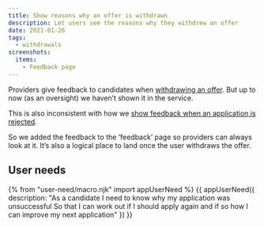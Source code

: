 ```yaml
---
title: Show reasons why an offer is withdrawn
description: Let users see the reasons why they withdrew an offer
date: 2021-01-26
tags:
  - withdrawals
screenshots:
  items:
    - Feedback page
---
```


Providers give feedback to candidates when [withdrawing an offer](/manage-teacher-training-applications/withdrawing-an-offer/). But up to now (as an oversight) we haven’t shown it in the service.

This is also inconsistent with how we [show feedback when an application is rejected](/manage-teacher-training-applications/better-feedback-for-automatically-rejected-applications/).

So we added the feedback to the ‘feedback’ page so providers can always look at it. It’s also a logical place to land once the user withdraws the offer.

## User needs

{% from "user-need/macro.njk" import appUserNeed %}
{{ appUserNeed({
  description: "As a candidate
I need to know why my application was unsuccessful
So that I can work out if I should apply again and if so how I can improve my next application"
}) }}
